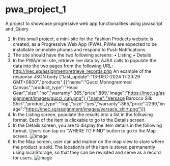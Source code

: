 # pwa_project_1
A project to showcase progressive web app functionalities using javascript and jQuery

1. In this small project, a mini-site for the Fashion Products website is created, as a Progressive Web App (PWA). PWAs are expected to be installable on mobile phones and respond to Push Notifications.
2. The site should have the two following screens:
• Listing
• Details
3. In the PWA/mini-site, retrieve live data by AJAX calls to populate the data into the two pages from the following URL:
http://inec.sg/assignment/retrieve_records.php
An example of the response JSON body
{"last_update":"13-DEC-2024 17:23:29 GMT+0800","products":[{"name":"Gucci Monogrammed Canvas","product_type":"Head Gear","size":"no","warranty":365,"price":899,"image":"https://inec.sg/assignment/images/gucci_cap.png"},{"name":"Versace Barocco Silk Shirt","product_type":"Top","size":"yes","warranty":365,"price":2299,"image":"https://inec.sg/assignment/images/versace_shirt.png"}]}
4. In the Listing screen, populate the results into a list in the following format. Each of the item is clickable to go to the Details screen.
5. In the Details screen, you are to display the item details in the following format. Users can tap on “WHERE TO FIND” button to go to the Map screen.
![image](https://github.com/user-attachments/assets/a189a84d-8248-4833-b48b-e8092308dbd6)
6. In the Map screen, user can add marker on the map view to store where the product is sold. The location/s of the item is stored permanently using localStorage, so that they can be revisited and serve as a record for users.
![image](https://github.com/user-attachments/assets/84d70923-7b6d-4fc6-b1d1-fd1cc80a0828)

